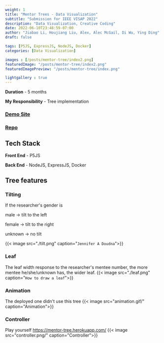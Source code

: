 ```yaml
---
weight: 1
title: "Mentor Trees - Data Visualization"
subtitle: "Submission for IEEE VISAP 2022"
description: "Data Visualization, Creative Coding"
date: 2022-06-10T23:48:59-07:00
author: "Jiabao Li, Houjiang Liu, Alex, Alec McGail, Di Wu, Ying Ding"
draft: false

tags: [P5JS, ExpressJS, NodeJS, Docker]
categories: [Data Visualization]

images : [/posts/mentor-tree/index2.png]
featuredImage: "/posts/mentor-tree/index2.png"
featuredImagePreview: "/posts/mentor-tree/index.png"

lightgallery : true
---
```


<!--more-->

**Duration** -  5 months 

**My Responsibility** - Tree implementation

### [Demo Site](https://www.mentortrees.com)
### [Repo](https://github.com/zengjilie/mentortree)

## Tech Stack

**Front End** - P5JS

**Back End** - NodeJS, ExpressJS, Docker

## Tree features

### Tilting
If the researcher's gender is 

male -> tilt to the left 

female -> tilt to the right 

unknown -> no tilt

{{< image src="./tilt.png" caption="`Jennifer A Doudna`">}}

### Leaf 
The leaf width response to the researcher's mentee number, the more mentee he/she/unknown has, the wider leaf.
{{< image src="./leaf.png" caption="`How to draw a leaf`">}}

###  Animation
The deployed one didn't use this tree
{{< image src="animation.gif/" caption="Animation">}}

### Controller
Play yourself https://mentor-tree.herokuapp.com/
{{< image src="controller.png/" caption="Controller">}}

